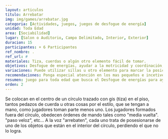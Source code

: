 ```yaml
---
layout: articulos
titulo: Arrebatar
img: img/games/arrebatar.jpg
categoria: [Actividades, juegos, juegos de desfogue de energía]
unidad: Toda Edad
area: [Sociabilidad]
lugar: [Salon o Auditorio, Campo Delimitado, Interior, Exterior]
duracion: 15
participantes: + 6 Participantes
ref_nombre: .
ref_url: #
materiales: Tiza, cuerdas o algún otro elemento fácil de tomar.
objetivos: Desfogue de energías, ayudar a la motricidad y coordinación, seguir instrucciones.
variaciones: Puede utilizar sillas u otro elemento para marcar la posición inicial de los jugadores y solo permitir que ingresen a tomar un objeto cuando lleguen a esa posición.
recomendaciones: Ponga especial atención en los mas pequeños e incetivelos.
resumen: juego para toda edad que busca el Desfogue de energías para ayudar a la motricidad y coordinación.
orden: 2
---
```

<p>Se colocan en el centro de un círculo trazado con gis (tiza) en el piso, tantos pedazos de cuerda u otras cosas por el estilo, que se tengan a mano, como jugadores toman parte menos uno. Los jugadores formados fuera del círculo, obedecen órdenes de mando tales como "media vuelta". "paso veloz", etc... A la voz "arrebaten", cada uno trata de posesionarse de uno de los objetos que están en el interior del círculo, perdiendo el que no lo logra.</p>
